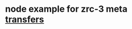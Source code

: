 # node example for zrc-3 meta [transfers](https://github.com/Zilliqa/ZRC/blob/main/example/zrc3/metatransfer.js)

